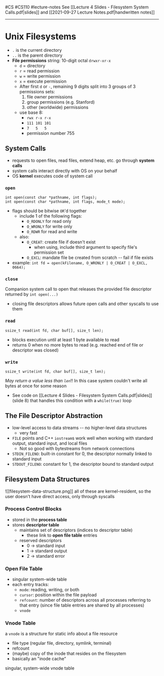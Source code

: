#CS #CS110 #lecture-notes 
See [[Lecture 4 Slides - Filesystem System Calls.pdf|slides]] and [[2021-09-27 Lecture Notes.pdf|handwritten notes]]
___
# Unix Filesystems
- `.` is the current directory
- `..` is the parent directory
- **File permissions** string: 10-digit octal `drwxr-xr-x`
	- `d` = directory
	- `r` = read permission
	- `w` = write permission
	- `x` = execute permission
	- After first `d` or `-`, remaining 9 digits split into 3 groups of 3 permissions sets:
		1. file owner permissions
		2. group permissions (e.g. Stanford)
		3. other (worldwide) permissions
	- use base 8:
		- `rwx r-x r-x`
		- `111 101 101`
		- `7   5   5  `
		- permission number 755

## System Calls
- requests to open files, read files, extend heap, etc. go through **system calls**
- system calls interact directly with OS on your behalf
- OS **kernel** executes code of system call
### `open`
```
int open(const char *pathname, int flags);
int open(const char *pathname, int flags, mode_t mode);
```
- flags should be bitwise `OR`'d together
	- include 1 of the following flags:
		- `O_RDONLY` for read only
		- `O_WRONLY` for write only
		- `O_RDWR` for read and write
	- also:
		- `O_CREAT`: create file if doesn't exist
			- when using, include third argument to specify file's permission set
		- `O_EXCL`: mandate file be created from scratch -- fail if file exists
- example: `int fd = open(kFilename, O_WRONLY | O_CREAT | O_EXCL, 0664);`

### `close`
Companion system call to open that releases the provided file descriptor returned by `int open(...)`
- closing file descriptors allows future open calls and other syscalls to use them

### `read`
```
ssize_t read(int fd, char buf[], size_t len);
```
- blocks execution until at least 1 byte available to read
- returns 0 when no more bytes to read (e.g. reached end of file or descriptor was closed)

### `write`
```
ssize_t write(int fd, char buf[], size_t len);
```
*May return a value less than `len`*!! In this case system couldn't write all bytes at once for some reason
- See code on [[Lecture 4 Slides - Filesystem System Calls.pdf|slides]] (slide 8) that handles this condition with a `while(true)` loop

## The File Descriptor Abstraction
- low-level access to data streams -- no higher-level data structures
	- very fast
- `FILE` points and C++ `iostream`s work well when working with standard output, standard input, and local files
	- Not so good with bytestreams from network connections
- `STDIN_FILENO`: built-in constant for 0, the descriptor normally linked to standard input
- `STDOUT_FILENO`: constant for 1, the descriptor bound to standard output

## Filesystem Data Structures
![[filesystem-data-structure.png]]
all of these are kernel-resident, so the user doesn't have direct access, only through syscalls
### Process Control Blocks
- stored in the **process table**
- stores **descriptor table**
	- maintains set of descriptors (indices to descriptor table)
		- these link to **open file table** entries
	- reserved descriptors
		- 0 -> standard input
		- 1 -> standard output
		- 2 -> standard error
### Open File Table
- singular system-wide table
- each entry tracks:
	- `mode`: reading, writing, or both
	- `cursor`: position within the file payload
	- `refcount`: number of descriptors across all processes referring to that entry (since file table entries are shared by all processes)
	- `vnode`
### Vnode Table
a `vnode` is a structure for static info about a file resource
- file type (regular file, directory, symlink, terminal)
- refcount
- (maybe) copy of the inode that resides on the filesystem
- basically an "inode cache"

singular, system-wide vnode table